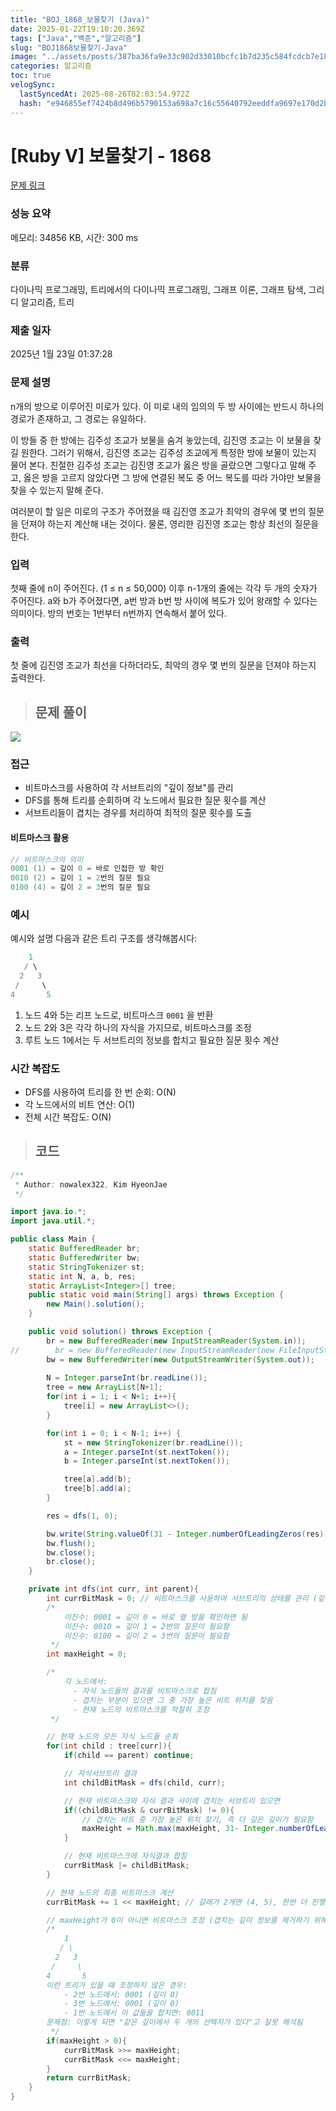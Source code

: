 ```yaml
---
title: "BOJ_1868_보물찾기 (Java)"
date: 2025-01-22T19:10:20.369Z
tags: ["Java","백준","알고리즘"]
slug: "BOJ1868보물찾기-Java"
image: "../assets/posts/387ba36fa9e33c902d33010bcfc1b7d235c584fcdcb7e1835fe9f93b87325095.png"
categories: 알고리즘
toc: true
velogSync:
  lastSyncedAt: 2025-08-26T02:03:54.972Z
  hash: "e946855ef7424b8d496b5790153a698a7c16c55640792eeddfa9697e170d2b4e"
---
```


# [Ruby V] 보물찾기 - 1868 

[문제 링크](https://www.acmicpc.net/problem/1868) 

### 성능 요약

메모리: 34856 KB, 시간: 300 ms

### 분류

다이나믹 프로그래밍, 트리에서의 다이나믹 프로그래밍, 그래프 이론, 그래프 탐색, 그리디 알고리즘, 트리

### 제출 일자

2025년 1월 23일 01:37:28

### 문제 설명

<p>n개의 방으로 이루어진 미로가 있다. 이 미로 내의 임의의 두 방 사이에는 반드시 하나의 경로가 존재하고, 그 경로는 유일하다.</p>

<p>이 방들 중 한 방에는 김주성 조교가 보물을 숨겨 놓았는데, 김진영 조교는 이 보물을 찾길 원한다. 그러기 위해서, 김진영 조교는 김주성 조교에게 특정한 방에 보물이 있는지 물어 본다. 친절한 김주성 조교는 김진영 조교가 옳은 방을 골랐으면 그렇다고 말해 주고, 옳은 방을 고르지 않았다면 그 방에 연결된 복도 중 어느 복도를 따라 가야만 보물을 찾을 수 있는지 말해 준다.</p>

<p>여러분이 할 일은 미로의 구조가 주어졌을 때 김진영 조교가 최악의 경우에 몇 번의 질문을 던져야 하는지 계산해 내는 것이다. 물론, 영리한 김진영 조교는 항상 최선의 질문을 한다.</p>

### 입력 

 <p>첫째 줄에 n이 주어진다. (1 ≤ n ≤ 50,000) 이후 n-1개의 줄에는 각각 두 개의 숫자가 주어진다. a와 b가 주어졌다면, a번 방과 b번 방 사이에 복도가 있어 왕래할 수 있다는 의미이다. 방의 번호는 1번부터 n번까지 연속해서 붙어 있다.</p>

### 출력 

 <p>첫 줄에 김진영 조교가 최선을 다하더라도, 최악의 경우 몇 번의 질문을 던져야 하는지 출력한다.</p>

> ## 문제 풀이

![](/assets/posts/387ba36fa9e33c902d33010bcfc1b7d235c584fcdcb7e1835fe9f93b87325095.png)

### 접근
- 비트마스크를 사용하여 각 서브트리의 "깊이 정보"를 관리
- DFS를 통해 트리를 순회하며 각 노드에서 필요한 질문 횟수를 계산
- 서브트리들이 겹치는 경우를 처리하여 최적의 질문 횟수를 도출

#### 비트마스크 활용
```c
// 비트마스크의 의미
0001 (1) = 깊이 0 = 바로 인접한 방 확인
0010 (2) = 깊이 1 = 2번의 질문 필요
0100 (4) = 깊이 2 = 3번의 질문 필요
```

### 예시

예시와 설명
다음과 같은 트리 구조를 생각해봅시다:
```java   
    1
   / \
  2   3
 /     \
4       5
```
1. 노드 4와 5는 리프 노드로, 비트마스크 `0001` 을 반환
2. 노드 2와 3은 각각 하나의 자식을 가지므로, 비트마스크를 조정
3. 루트 노드 1에서는 두 서브트리의 정보를 합치고 필요한 질문 횟수 계산

### 시간 복잡도

- DFS를 사용하여 트리를 한 번 순회: O(N)
- 각 노드에서의 비트 연산: O(1)
- 전체 시간 복잡도: O(N)

> ## 코드

```java
/**
 * Author: nowalex322, Kim HyeonJae
 */

import java.io.*;
import java.util.*;

public class Main {
    static BufferedReader br;
    static BufferedWriter bw;
    static StringTokenizer st;
    static int N, a, b, res;
    static ArrayList<Integer>[] tree;
    public static void main(String[] args) throws Exception {
        new Main().solution();
    }

    public void solution() throws Exception {
        br = new BufferedReader(new InputStreamReader(System.in));
//        br = new BufferedReader(new InputStreamReader(new FileInputStream("src/main/java/BOJ_1868_보물찾기/input.txt")));
        bw = new BufferedWriter(new OutputStreamWriter(System.out));
        
        N = Integer.parseInt(br.readLine());
        tree = new ArrayList[N+1];
        for(int i = 1; i < N+1; i++){
            tree[i] = new ArrayList<>();
        }

        for(int i = 0; i < N-1; i++) {
            st = new StringTokenizer(br.readLine());
            a = Integer.parseInt(st.nextToken());
            b = Integer.parseInt(st.nextToken());

            tree[a].add(b);
            tree[b].add(a);
        }

        res = dfs(1, 0);

        bw.write(String.valueOf(31 - Integer.numberOfLeadingZeros(res)));
        bw.flush();
        bw.close();
        br.close();
    }

    private int dfs(int curr, int parent){
        int currBitMask = 0; // 비트마스크를 사용하여 서브트리의 상태를 관리 (깊이)
        /*
            이진수: 0001 = 깊이 0 = 바로 옆 방을 확인하면 됨
            이진수: 0010 = 깊이 1 = 2번의 질문이 필요함
            이진수: 0100 = 깊이 2 = 3번의 질문이 필요함
         */
        int maxHeight = 0;

        /*
            각 노드에서:
              - 자식 노드들의 결과를 비트마스크로 합침
              - 겹치는 부분이 있으면 그 중 가장 높은 비트 위치를 찾음
              - 현재 노드의 비트마스크를 적절히 조정
         */

        // 현재 노드의 모든 자식 노드들 순회
        for(int child : tree[curr]){
            if(child == parent) continue;

            // 자식서브트리 결과
            int childBitMask = dfs(child, curr);

            // 현재 비트마스크와 자식 결과 사이에 겹치는 서브트리 있으면
            if((childBitMask & currBitMask) != 0){
                // 겹치는 비트 중 가장 높은 위치 찾기, 즉 더 깊은 깊이가 필요함
                maxHeight = Math.max(maxHeight, 31- Integer.numberOfLeadingZeros(childBitMask & currBitMask));
            }

            // 현재 비트마스크에 자식결과 합침
            currBitMask |= childBitMask;
        }

        // 현재 노드의 최종 비트마스크 계산
        currBitMask += 1 << maxHeight; // 갈래가 2개면 (4, 5), 한번 더 진행해야한다는 것이므로 깊이 하나 증가한다는 의미

        // maxHeight가 0이 아니면 비트마스크 조정 (겹치는 깊이 정보를 제거하기 위해)
        /*
            1
           / \
          2   3
         /     \
        4       5
        이런 트리가 있을 때 조정하지 않은 경우:
            - 2번 노드에서: 0001 (깊이 0)
            - 3번 노드에서: 0001 (깊이 0)
            - 1번 노드에서 이 값들을 합치면: 0011
        문제점: 이렇게 되면 "같은 깊이에서 두 개의 선택지가 있다"고 잘못 해석됨
         */
        if(maxHeight > 0){
            currBitMask >>= maxHeight;
            currBitMask <<= maxHeight;
        }
        return currBitMask;
    }
}
```